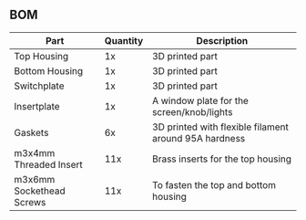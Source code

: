 ## BOM

| Part | Quantity | Description |
| ---- | -------- | ----------- |
| Top Housing | 1x | 3D printed part |
| Bottom Housing | 1x | 3D printed part | 
| Switchplate | 1x | 3D printed part | 
| Insertplate | 1x | A window plate for the screen/knob/lights |
| Gaskets | 6x | 3D printed with flexible filament around 95A hardness |
| m3x4mm Threaded Insert | 11x | Brass inserts for the top housing |
| m3x6mm Sockethead Screws | 11x | To fasten the top and bottom housing |
